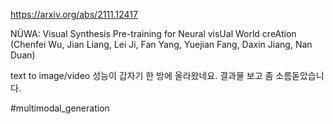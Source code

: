 https://arxiv.org/abs/2111.12417

NÜWA: Visual Synthesis Pre-training for Neural visUal World creAtion (Chenfei Wu, Jian Liang, Lei Ji, Fan Yang, Yuejian Fang, Daxin Jiang, Nan Duan)

text to image/video 성능이 갑자기 한 방에 올라왔네요. 결과물 보고 좀 소름돋았습니다.

#multimodal_generation 